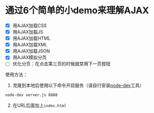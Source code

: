 # 通过6个简单的小demo来理解AJAX

- [x] 用AJAX加载CSS
- [x] 用AJAX加载JS
- [x] 用AJAX加载HTML
- [x] 用AJAX加载XML
- [x] 用AJAX加载JSON
- [x] 用AJAX模拟分页
- [ ] 优化分页：在点击第三页的时候就禁用下一页按钮

使用方法：
1. 克隆到本地后使用以下命令开启服务（请自行安装[node-dev](https://github.com/fgnass/node-dev#readme)工具）
```sh
node-dev server.js 8888
```
2. 在URL后面加上`index.html`
